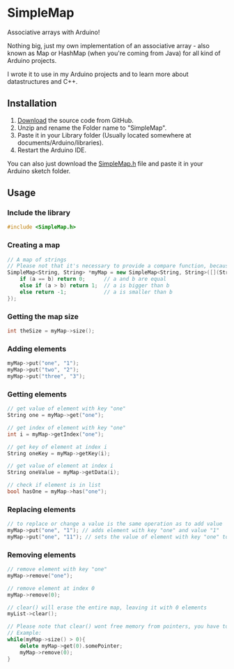 # SimpleMap 
Associative arrays with Arduino! 

Nothing big, just my own implementation of an associative array - also known as Map or HashMap (when you're coming from Java) for all kind of Arduino projects.  

I wrote it to use in my Arduino projects and to learn more about datastructures and C++.  

## Installation

1) [Download](https://github.com/spacehuhn/SimpleMap/archive/master.zip) the source code from GitHub.  
2) Unzip and rename the Folder name to "SimpleMap".  
3) Paste it in your Library folder (Usually located somewhere at documents/Arduino/libraries).  
4) Restart the Arduino IDE.  

You can also just download the [SimpleMap.h](https://github.com/spacehuhn/SimpleMap/blob/master/src/SimpleMap.h) 
file and paste it in your Arduino sketch folder.  

## Usage

### Include the library
```c++
#include <SimpleMap.h>  
```

### Creating a map
```c++
// A map of strings
// Please not that it's necessary to provide a compare function, because it's needed to keep the map sorted!  
SimpleMap<String, String> *myMap = new SimpleMap<String, String>([](String &a, String &b) -> int {
	if (a == b) return 0;      // a and b are equal
	else if (a > b) return 1;  // a is bigger than b
	else return -1;            // a is smaller than b
});
```

### Getting the map size
```c++
int theSize = myMap->size();
```

### Adding elements
```c++
myMap->put("one", "1");
myMap->put("two", "2");
myMap->put("three", "3");
```

### Getting elements
```c++
// get value of element with key "one"
String one = myMap->get("one");

// get index of element with key "one"
int i = myMap->getIndex("one");

// get key of element at index i
String oneKey = myMap->getKey(i);

// get value of element at index i
String oneValue = myMap->getData(i);

// check if element is in list
bool hasOne = myMap->has("one");
```

### Replacing elements
```c++
// to replace or change a value is the same operation as to add value
myMap->put("one", "1"); // adds element with key "one" and value "1"
myMap->put("one", "11"); // sets the value of element with key "one" to "11"
```

### Removing elements
```c++
// remove element with key "one"
myMap->remove("one");

// remove element at index 0
myMap->remove(0);

// clear() will erase the entire map, leaving it with 0 elements
myList->clear();

// Please note that clear() wont free memory from pointers, you have to manually delete/free those!
// Example:
while(myMap->size() > 0){
	delete myMap->get(0).somePointer;
	myMap->remove(0);
}
```
